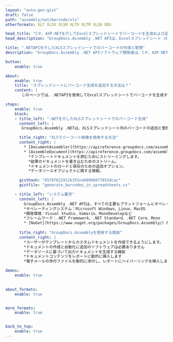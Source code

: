 ```yaml
---
layout: "auto-gen-gist"
draft: false
path: "assembly/net/barcode/xls"
otherformats: XLT XLSX XLSM XLTX XLTM XLSB ODS 

head_title: "C＃、ASP.NETを介してExcelスプレッドシートでバーコードを生成および追加する方法"
head_description: "GroupDocs.Assembly .NET APIは、Excelスプレッドシート（XLS、XLT、XLSX、XLSM、XLTX、XLTM、およびXLSB）ドキュメント内でのバーコード画像の作成と挿入をサポートします."

title: ".NETAPIを介したXLSスプレッドシートでのバーコードの作成と管理"
description: "GroupDocs.Assembly .NET APIソフトウェア開発者は、C＃、ASP.NETアプリ内のExcelXLSスプレッドシートドキュメントでバーコードイメージを動的に作成および管理できます。."

button:
    enable: true

about:
    enable: true
    title: "スプレッドシートにバーコード生成を追加する方法は？"
    content: |
       このページでは、.NETAPIを使用してExcelスプレッドシートでバーコードを生成する方法について説明します。バーコードは、機械で読み取り可能な情報を格納するデジタルコードであり、通常、多数のアイテムをすばやく識別するために使用されます。システムに速度と精度をもたらし、操作時間を自動的に短縮します。 GroupDocs.Assemblyは強力な.NETAPIであり、ソフトウェア開発者は、Microsoft Excelスプレッドシート内の特定の場所で、カスタマイズされたテキスト、外観、およびさまざまなエンコードタイプを使用して、多数の1Dおよび2Dバーコード画像をプログラムで描画できます。 APIを使用すると、バーコード画像のサイズ、前景色と背景の色、フォントサイズ、画像の解像度、テキストの自動修正などを簡単に管理できます。 

steps:
    enable: true
    block:
    - title_left: ".NETを介したXLSスプレッドシートでのバーコード生成"
      content_left: |
       GroupDocs.Assembly .NETは、XLSスプレッドシート内のバーコードの追加と管理を完全にサポートします。次のC＃.NETコード例は、Microsoft Excelスプレッドシートドキュメント内にバーコード画像を生成して挿入する方法を示しています。 

      title_right: "XLSでバーコード画像を使用する方法"
      content_right: |
        * [DocumentAssembler](https://apireference.groupdocs.com/assembly/net/groupdocs.assembly/documentassembler）のインスタンスを作成します 
        * [AssembleDocument](https://apireference.groupdocs.com/assembly/net/groupdocs.assembly.documentassembler/assembledocument/methods/1）メソッドを次のパラメーターで呼び出します
          *テンプレートドキュメントを読むためにストリーミングします。
          *結果のドキュメントを書き込むためのストリーム。
          *ドキュメントのロードと保存のための追加オプション。
          *データソースオブジェクトに関する情報。

      gisthash: "8576f622912b355ce69966077033dcac"
      gistfile: "generate_barcodes_in_spreadsheets.cs"

    - title_left: "システム要求"
      content_left: |
        GroupDocs.Assembly .NET APIは、すべての主要なプラットフォームとオペレーティングシステムでサポートされています。完全なシステム要件ガイドについては、[システム要件](https://docs.groupdocs.com/assembly/net/system-requirements/）にアクセスしてください。以下のコードを実行する前に、次の前提条件がインストールされていることを確認してください。システム：
        *オペレーティングシステム：Microsoft Windows、Linux、MacOS
        *開発環境：Visual Studio、Xamarin、MonoDevelopなど
        *フレームワーク：.NET Framework、.NET Standard、.NET Core、Mono
        * [NuGet](https://www.nuget.org/packages/GroupDocs.Assembly/）から最新バージョンのGroupDocs.Assembly.NETAPIを取得します
        
      title_right: "GroupDocs.Assemblyを使用する理由"
      content_right: |
        *ユーザーがテンプレートからカスタムドキュメントを作成できるようにします。
        *ドキュメントの作成と自動化に追加のソフトウェアは必要ありません
        *データソースに基づいて出力ドキュメントを生成する機能
        *ドキュメントコンテンツをレポートに動的に挿入します
        *電子メールの添付ファイルを動的に添付し、レポートにハイパーリンクを挿入します 

demos:
    enable: true
        

about_formats:
    enable: true


more_formats:
    enable: true


back_to_top:
    enable: true
---
```

